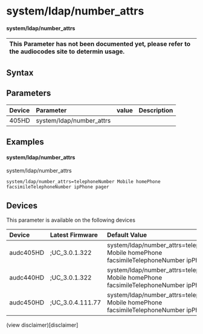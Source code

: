 ﻿---
description: system/ldap/number_attrs
search: false
---

# system/ldap/number_attrs

#### system/ldap/number_attrs


| This Parameter has not been documented yet, please refer to the audiocodes site to determin usage.  | 
| :--- |

## Syntax

## Parameters
|Device|Parameter|value|Description|
|:---|:---|:---|:---|
| 405HD | system/ldap/number_attrs |  |  |

## Examples
#### system/ldap/number_attrs

system/ldap/number_attrs

```
system/ldap/number_attrs=telephoneNumber Mobile homePhone facsimileTelephoneNumber ipPhone pager
```

## Devices
This parameter is available on the following devices

| Device | Latest Firmware | Default Value |
|:---|:---|:---|
| audc405HD | ;UC_3.0.1.322 | system/ldap/number_attrs=telephoneNumber Mobile homePhone facsimileTelephoneNumber ipPhone pager 
| audc440HD | ;UC_3.0.1.322 | system/ldap/number_attrs=telephoneNumber Mobile homePhone facsimileTelephoneNumber ipPhone pager 
| audc450HD | ;UC_3.0.4.111.77 | system/ldap/number_attrs=telephoneNumber Mobile homePhone facsimileTelephoneNumber ipPhone pager 

(view disclaimer)[disclaimer]
